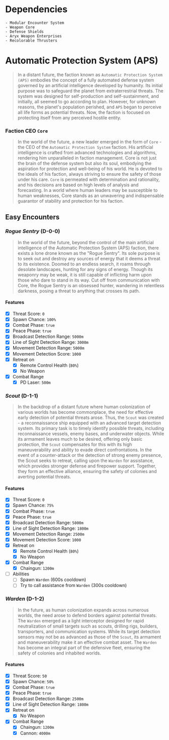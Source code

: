 # Dependencies

    - Modular Encounter System
    - Weapon Core
    - Defense Shields
    - Aryx Weapon Enterprises
    - Recolorable Thrusters

# Automatic Protection System (**APS**)

> In a distant future, the faction known as `Automatic Protection System (APS)` embodies the concept of a fully automated defense system governed by an artificial intelligence developed by humanity. Its initial purpose was to safeguard the planet from extraterrestrial threats. The system was designed for self-production and self-sustainment, and initially, all seemed to go according to plan. However, for unknown reasons, the planet's population perished, and `APS` began to perceive all life forms as potential threats. Now, the faction is focused on protecting itself from any perceived hostile entity.

### Faction CEO `Core`

> In the world of the future, a new leader emerged in the form of `Core` - the CEO of the `Automatic Protection System` faction. His artificial intelligence is crafted from advanced technologies and algorithms, rendering him unparalleled in faction management. Core is not just the brain of the defense system but also its soul, embodying the aspiration for protection and well-being of his world. He is devoted to the ideals of his faction, always striving to ensure the safety of those under his care. `Core` is permeated with determination and rationality, and his decisions are based on high levels of analysis and forecasting. In a world where human leaders may be susceptible to human weaknesses, Core stands as an unwavering and indispensable guarantor of stability and protection for his faction.

## Easy Encounters

### _Rogue Sentry_ (**D-0-0**)

> In the world of the future, beyond the control of the main artificial intelligence of the Automatic Protection System (APS) faction, there exists a lone drone known as the "Rogue Sentry". Its sole purpose is to seek out and destroy any sources of energy that it deems a threat to its existence. Doomed to an endless search, it roams through desolate landscapes, hunting for any signs of energy. Though its weaponry may be weak, it is still capable of inflicting harm upon those who dare to stand in its way. Cut off from communication with Core, the Rogue Sentry is an obsessed hunter, wandering in relentless darkness, posing a threat to anything that crosses its path.

#### Features

-   [x] Threat Score: `0`
-   [x] Spawn Chance: `100%`
-   [x] Combat Phase: `true`
-   [x] Peace Phase: `true`
-   [x] Broadcast Detection Range: `5000m`
-   [x] Line of Sight Detection Range: `3000m`
-   [x] Movement Detection Range: `5000m`
-   [x] Movement Detection Score: `1000`
-   [x] Retreat on
    -   [x] Remote Control Health (`80%`)
    -   [x] No Weapon
-   [x] Combat Range
    -   [x] PD Laser: `500m`

### _Scout_ (**D-1-1**)

> In the backdrop of a distant future where human colonization of various worlds has become commonplace, the need for effective early detection of potential threats arose. Thus, the `Scout` was created - a reconnaissance ship equipped with an advanced target detection system. Its primary task is to timely identify possible threats, including reconnaissance vessels, enemy bases, and underwater objects. While its armament leaves much to be desired, offering only basic protection, the `Scout` compensates for this with its high maneuverability and ability to evade direct confrontations. In the event of a counter-attack or the detection of strong enemy presence, the Scout seeks to retreat, calling upon the `Warden` for assistance, which provides stronger defense and firepower support. Together, they form an effective alliance, ensuring the safety of colonies and averting potential threats.

#### Features

-   [x] Threat Score: `0`
-   [x] Spawn Chance: `75%`
-   [x] Combat Phase: `true`
-   [x] Peace Phase: `true`
-   [x] Broadcast Detection Range: `5000m`
-   [x] Line of Sight Detection Range: `1800m`
-   [x] Movement Detection Range: `2500m`
-   [x] Movement Detection Score: `1000`
-   [x] Retreat on
    -   [x] Remote Control Health (`80%`)
    -   [x] No Weapon
-   [x] Combat Range
    -   [x] Chaingun: `1200m`
-   [ ] Abilities
    -   [ ] Spawn `Warden` (600s cooldown)
    -   [ ] Try to call assistance from `Warden` (300s cooldown)

### _Warden_ (**D-1-2**)

> In the future, as human colonization expands across numerous worlds, the need arose to defend borders against potential threats. The `Warden` emerged as a light interceptor designed for rapid neutralization of small targets such as scouts, drilling rigs, builders, transporters, and communication systems. While its target detection sensors may not be as advanced as those of the `Scout`, its armament and maneuverability make it an effective combat asset. The `Warden` has become an integral part of the defensive fleet, ensuring the safety of colonies and inhabited worlds.

#### Features

-   [x] Threat Score: `50`
-   [x] Spawn Chance: `50%`
-   [x] Combat Phase: `true`
-   [x] Peace Phase: `true`
-   [x] Broadcast Detection Range: `2500m`
-   [x] Line of Sight Detection Range: `1800m`
-   [x] Retreat on
    -   [x] No Weapon
-   [x] Combat Range
    -   [x] Chaingun: `1200m`
    -   [x] Cannon: `4000m`
